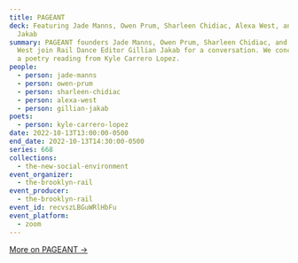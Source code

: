 ```yaml
---
title: PAGEANT
deck: Featuring Jade Manns, Owen Prum, Sharleen Chidiac, Alexa West, and Gillian
  Jakab
summary: PAGEANT founders Jade Manns, Owen Prum, Sharleen Chidiac, and Alexa
  West join Rail Dance Editor Gillian Jakab for a conversation. We conclude with
  a poetry reading from Kyle Carrero Lopez.
people:
  - person: jade-manns
  - person: owen-prum
  - person: sharleen-chidiac
  - person: alexa-west
  - person: gillian-jakab
poets:
  - person: kyle-carrero-lopez
date: 2022-10-13T13:00:00-0500
end_date: 2022-10-13T14:30:00-0500
series: 668
collections:
  - the-new-social-environment
event_organizer:
  - the-brooklyn-rail
event_producer:
  - the-brooklyn-rail
event_id: recvszLBGuWRlHbFu
event_platform:
  - zoom
---
```

[M﻿ore on PAGEANT →](https://pageant.space/)